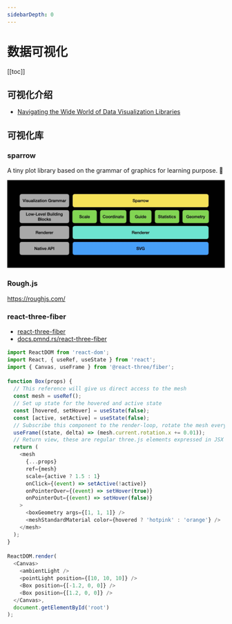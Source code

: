```yaml
---
sidebarDepth: 0
---
```


# 数据可视化

[[toc]]

## 可视化介绍

- [Navigating the Wide World of Data Visualization Libraries](https://medium.com/nightingale/navigating-the-wide-world-of-web-based-data-visualization-libraries-798ea9f536e7)

## 可视化库

### sparrow

A tiny plot library based on the grammar of graphics for learning purpose. 🦜

![sparrow](./imgs/sparrow.jpeg)

### Rough.js

https://roughjs.com/

### react-three-fiber

- [react-three-fiber](https://github.com/pmndrs/react-three-fiber)
- [docs.pmnd.rs/react-three-fiber](https://docs.pmnd.rs/react-three-fiber/getting-started/introduction)

```js
import ReactDOM from 'react-dom';
import React, { useRef, useState } from 'react';
import { Canvas, useFrame } from '@react-three/fiber';

function Box(props) {
  // This reference will give us direct access to the mesh
  const mesh = useRef();
  // Set up state for the hovered and active state
  const [hovered, setHover] = useState(false);
  const [active, setActive] = useState(false);
  // Subscribe this component to the render-loop, rotate the mesh every frame
  useFrame((state, delta) => (mesh.current.rotation.x += 0.01));
  // Return view, these are regular three.js elements expressed in JSX
  return (
    <mesh
      {...props}
      ref={mesh}
      scale={active ? 1.5 : 1}
      onClick={(event) => setActive(!active)}
      onPointerOver={(event) => setHover(true)}
      onPointerOut={(event) => setHover(false)}
    >
      <boxGeometry args={[1, 1, 1]} />
      <meshStandardMaterial color={hovered ? 'hotpink' : 'orange'} />
    </mesh>
  );
}

ReactDOM.render(
  <Canvas>
    <ambientLight />
    <pointLight position={[10, 10, 10]} />
    <Box position={[-1.2, 0, 0]} />
    <Box position={[1.2, 0, 0]} />
  </Canvas>,
  document.getElementById('root')
);
```
